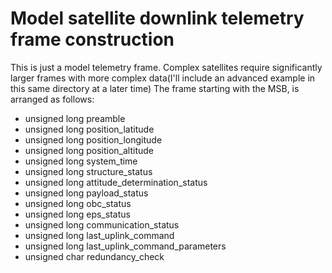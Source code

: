 # Model satellite downlink telemetry frame construction
This is just a model telemetry frame. Complex satellites require significantly larger frames with more complex data(I'll include an advanced example in this same directory at a later time)
The frame starting with the MSB, is arranged as follows:
- unsigned long preamble
- unsigned long position_latitude
- unsigned long position_longitude
- unsigned long position_altitude
- unsigned long system_time
- unsigned long structure_status
- unsigned long attitude_determination_status 
- unsigned long payload_status
- unsigned long obc_status
- unsigned long eps_status
- unsigned long communication_status
- unsigned long last_uplink_command
- unsigned long last_uplink_command_parameters
- unsigned char redundancy_check
